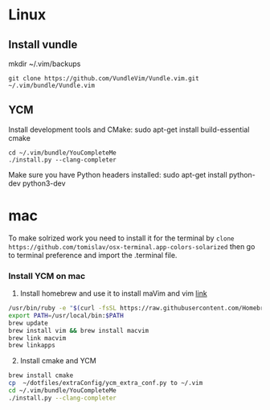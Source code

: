 # Linux

## Install vundle 
mkdir ~/.vim/backups

`git clone https://github.com/VundleVim/Vundle.vim.git ~/.vim/bundle/Vundle.vim`

## YCM

Install development tools and CMake: 
    sudo apt-get install build-essential cmake

    cd ~/.vim/bundle/YouCompleteMe
    ./install.py --clang-completer

Make sure you have Python headers installed: 
    sudo apt-get install python-dev python3-dev




# mac
To make solrized work you need to install it for the terminal by `clone https://github.com/tomislav/osx-terminal.app-colors-solarized` then go to terminal preference and import the .terminal file. 

### Install YCM on mac 

1. Install homebrew and use it to install maVim and vim [link](http://stackoverflow.com/questions/21012203/how-can-i-install-macvim-on-os-x)
```sh
/usr/bin/ruby -e "$(curl -fsSL https://raw.githubusercontent.com/Homebrew/install/master/install)"
export PATH=/usr/local/bin:$PATH
brew update
brew install vim && brew install macvim
brew link macvim
brew linkapps
```
2. Install cmake and YCM
```sh
brew install cmake
cp  ~/dotfiles/extraConfig/ycm_extra_conf.py to ~/.vim
cd ~/.vim/bundle/YouCompleteMe
./install.py --clang-completer
```
